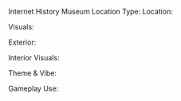 Internet History Museum
Location Type: 
Location:

Visuals: 

Exterior:

Interior Visuals:

Theme & Vibe:

Gameplay Use:
